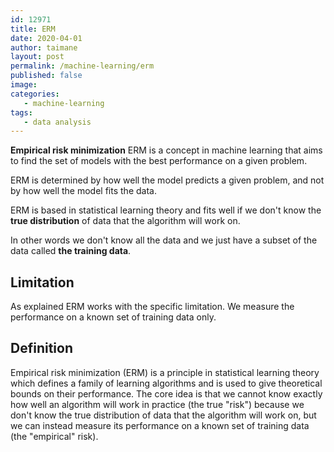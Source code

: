 ```yaml
---
id: 12971
title: ERM
date: 2020-04-01
author: taimane
layout: post
permalink: /machine-learning/erm
published: false
image: 
categories: 
   - machine-learning
tags:
   - data analysis
---
```

<script type="text/x-mathjax-config">
    MathJax.Hub.Config({
      tex2jax: {
        skipTags: ['script', 'noscript', 'style', 'textarea', 'pre'],
        inlineMath: [['$','$']]
      }
    });
</script>
<script src="https://cdn.mathjax.org/mathjax/latest/MathJax.js?config=TeX-AMS-MML_HTMLorMML" type="text/javascript"></script>


**Empirical risk minimization**  ERM is a concept in machine learning that aims to find the set of models with the best performance on a given problem. 

ERM is determined by how well the model predicts a given problem, and not by how well the model fits the data. 

ERM is based in statistical learning theory and fits well if we don't know the **true distribution** of data that the algorithm will work on.

In other words we don't know all the data and we just have a subset of the data called **the training data**.


## Limitation

As explained ERM works with the specific limitation. We measure the performance on a known set of training data only.


## Definition


Empirical risk minimization (ERM) is a principle in statistical learning theory which defines a family of learning algorithms and is used to give theoretical bounds on their performance. The core idea is that we cannot know exactly how well an algorithm will work in practice (the true "risk") because we don't know the true distribution of data that the algorithm will work on, but we can instead measure its performance on a known set of training data (the "empirical" risk). 
